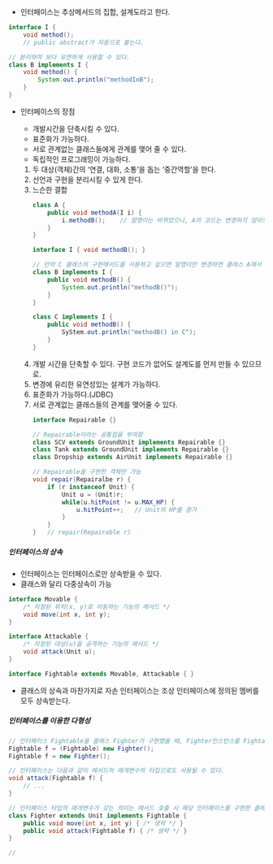 
- 인터페이스는 추상메서드의 집합, 설계도라고 한다.

```java
interface I {
	void method();
	// public abstract가 자동으로 붙는다.

// 분리하여 보다 유연하게 사용할 수 있다.
class B implements I {
	void method() {
		System.out.println("methodInB");
	}
}
```

- 인터페이스의 장점
	- 개발시간을 단축시킬 수 있다.
	- 표준화가 가능하다.
	- 서로 관계없는 클래스들에게 관계를 맺어 줄 수 있다.
	- 독립적인 프로그래밍이 가능하다.

	1. 두 대상(객체)간의 ‘연결, 대화, 소통’을 돕는 ‘중간역할’을 한다.
	2. 선언과 구현을 분리시킬 수 있게 한다.
	3. 느슨한 결합
		```java
		class A {
			public void methodA(I i) {
				i.methodB();	// 알맹이는 바뀌었으나, A의 코드는 변경하지 않아도 된다.
			}
		}

		interface I { void methodB(); }

		// 만약 C 클래스의 구현메서드를 사용하고 싶으면 알맹이만 변경하면 클래스 A에서 변경할 코드가 없다.
		class B implements I {
			public void methodB() {
				System.out.println("methodB()");
			}
		}

		class C implements I {
			public void methodB() {
				SyStem.out.println("methodB() in C");
			}
		}
		```
	4. 개발 시간을 단축할 수 있다.
		구현 코드가 없어도 설계도를 먼저 만들 수 있으므로.
	5. 변경에 유리한 유연성있는 설계가 가능하다.
	6. 표준화가 가능하다.(JDBC)
	7. 서로 관계없는 클래스들의 관계를 맺어줄 수 있다.
		```java
		interface Repairable {}

		// Repairable이라는 공통점을 부여함
		class SCV extends GroundUnit implements Repairable {}
		class Tank extends GroundUnit implements Repairable {}
		class Dropship extends AirUnit implements Repairable {}

		// Repairable을 구현한 객체만 가능
		void repair(Repairalbe r) {
			if (r instanceof Unit) {
				Unit u = (Unit)r;
				while(u.hitPoint != u.MAX_HP) {
					u.hitPoint++;	// Unit의 HP를 증가
				}
			}
		}	// repair(Repairable r)
		```

##### 인터페이스의 상속
- 인터페이스는 인터페이스로만 상속받을 수 있다.
- 클래스와 달리 다중상속이 가능

```java
interface Movable {
	/* 지정된 위치(x, y)로 이동하는 기능의 메서드 */
	void move(int x, int y);
}

interface Attackable {
	/* 지정된 대상(u)을 공격하는 기능의 메서드 */
	void attack(Unit u);
}

interface Fightable extends Movable, Attackable { }
```

- 클래스의 상속과 마찬가지로 자손 인터페이스는 조상 인터페이스에 정의된 멤버를 모두 상속받는다.

##### 인터페이스를 이용한 다형성

```java
// 인터페이스 Fightable을 클래스 Fighter가 구현했을 때, Fighter인스턴스를 Fightable타입의 참조변수로 참조하는 것이 가능하다.
Fightable f = (Fightable) new Fighter();
Fightable f = new Fighter();

// 인터페이스는 다음과 같이 메서드의 매개변수의 타입으로도 사용될 수 있다.
void attack(Fightable f) {
	// ...
}

// 인터페이스 타입의 매개변수가 갖는 의미는 메서드 호출 시 해당 인터페이스를 구현한 클래스의 인스턴스를 매개변수로 제공해야 한다는 것이다.
class Fighter extends Unit implements Fightable {
	public void move(int x, int y) { /* 생략 */ }
	public void attack(Fightable f) { /* 생략 */ }
}

// 
```
